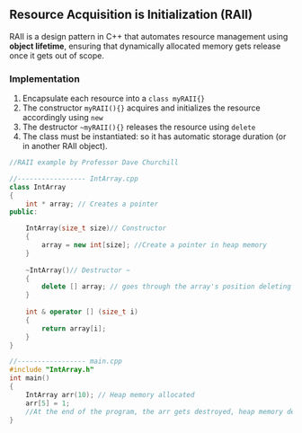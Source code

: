 ## Resource Acquisition is Initialization (RAII)

RAII is a design pattern in C++ that automates resource management using **object lifetime**, ensuring that dynamically allocated memory gets release once it gets out of scope.

### Implementation

1. Encapsulate each resource into a `class myRAII{}`
2. The constructor  `myRAII(){}` acquires and initializes the resource accordingly using `new`
3. The destructor `~myRAII(){}` releases the resource using `delete`
4. The class must be instantiated: so it has automatic storage duration (or in another RAII object).

```cpp
//RAII example by Professor Dave Churchill

//----------------- IntArray.cpp
class IntArray
{
	int * array; // Creates a pointer
public:

	IntArray(size_t size)// Constructor
	{
		array = new int[size]; //Create a pointer in heap memory
	}
	
	~IntArray()// Destructor ~
	{
		delete [] array; // goes through the array's position deleting the data
	}
	
	int & operator [] (size_t i)
	{ 
		return array[i]; 
	}
}

//----------------- main.cpp
#include "IntArray.h"
int main()
{
	IntArray arr(10); // Heap memory allocated
	arr[5] = 1;
	//At the end of the program, the arr gets destroyed, heap memory deallocated 
}
```